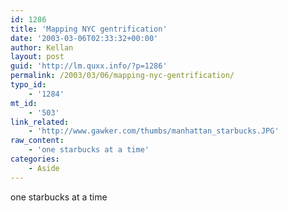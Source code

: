 ```yaml
---
id: 1286
title: 'Mapping NYC gentrification'
date: '2003-03-06T02:33:32+00:00'
author: Kellan
layout: post
guid: 'http://lm.quxx.info/?p=1286'
permalink: /2003/03/06/mapping-nyc-gentrification/
typo_id:
    - '1284'
mt_id:
    - '503'
link_related:
    - 'http://www.gawker.com/thumbs/manhattan_starbucks.JPG'
raw_content:
    - 'one starbucks at a time'
categories:
    - Aside
---
```


one starbucks at a time